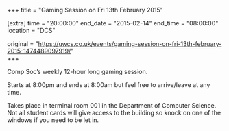 +++
title = "Gaming Session on Fri 13th February 2015"

[extra]
time = "20:00:00"
end_date = "2015-02-14"
end_time = "08:00:00"
location = "DCS"

original = "https://uwcs.co.uk/events/gaming-session-on-fri-13th-february-2015-1474489097919/"    
+++

Comp Soc’s weekly 12-hour long gaming session.

Starts at 8:00pm and ends at 8:00am but feel free to arrive/leave at any time.

Takes place in terminal room 001 in the Department of Computer Science. Not all student cards will give access to the building so knock on one of the windows if you need to be let in.

